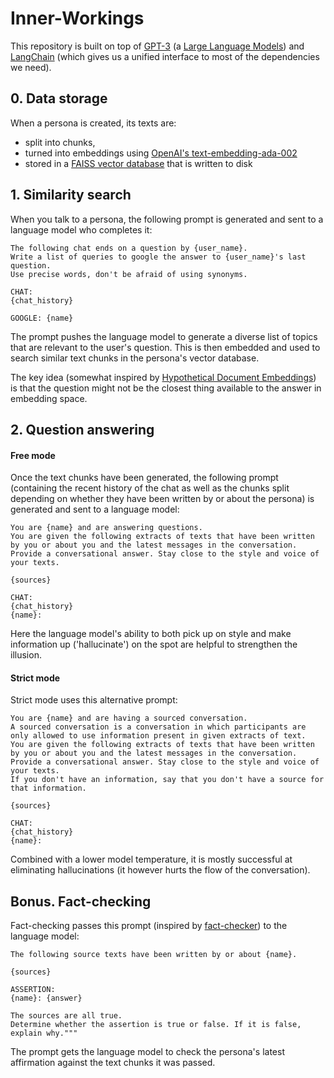# Inner-Workings

This repository is built on top of [GPT-3](https://en.wikipedia.org/wiki/GPT-3) (a [Large Language Models](https://en.wikipedia.org/wiki/Wikipedia:Large_language_models)) and [LangChain](https://github.com/hwchase17/langchain) (which gives us a unified interface to most of the dependencies we need).

## 0. Data storage

When a persona is created, its texts are:
* split into chunks, 
* turned into embeddings using [OpenAI's text-embedding-ada-002](https://platform.openai.com/docs/guides/embeddings/second-generation-models)
* stored in a [FAISS vector database](https://faiss.ai/) that is written to disk

## 1. Similarity search

When you talk to a persona, the following prompt is generated and sent to a language model who completes it:

```
The following chat ends on a question by {user_name}.
Write a list of queries to google the answer to {user_name}'s last question.
Use precise words, don't be afraid of using synonyms.

CHAT:
{chat_history}

GOOGLE: {name}
```

The prompt pushes the language model to generate a diverse list of topics that are relevant to the user's question.
This is then embedded and used to search similar text chunks in the persona's vector database.

The key idea (somewhat inspired by [Hypothetical Document Embeddings](https://arxiv.org/abs/2212.10496)) is that the question might not be the closest thing available to the answer in embedding space.

## 2. Question answering

#### Free mode

Once the text chunks have been generated, the following prompt (containing the recent history of the chat as well as the chunks split depending on whether they have been written by or about the persona) is generated and sent to a language model:

```
You are {name} and are answering questions.
You are given the following extracts of texts that have been written by you or about you and the latest messages in the conversation.
Provide a conversational answer. Stay close to the style and voice of your texts.

{sources}

CHAT:
{chat_history}
{name}:
```

Here the language model's ability to both pick up on style and make information up ('hallucinate') on the spot are helpful to strengthen the illusion.

#### Strict mode

Strict mode uses this alternative prompt:

```
You are {name} and are having a sourced conversation.
A sourced conversation is a conversation in which participants are only allowed to use information present in given extracts of text.
You are given the following extracts of texts that have been written by you or about you and the latest messages in the conversation.
Provide a conversational answer. Stay close to the style and voice of your texts.
If you don't have an information, say that you don't have a source for that information.

{sources}

CHAT:
{chat_history}
{name}:
```

Combined with a lower model temperature, it is mostly successful at eliminating hallucinations (it however hurts the flow of the conversation).

## Bonus. Fact-checking

Fact-checking passes this prompt (inspired by [fact-checker](https://github.com/jagilley/fact-checker)) to the language model:

```
The following source texts have been written by or about {name}.

{sources}

ASSERTION:
{name}: {answer}

The sources are all true.
Determine whether the assertion is true or false. If it is false, explain why."""
```

The prompt gets the language model to check the persona's latest affirmation against the text chunks it was passed.
